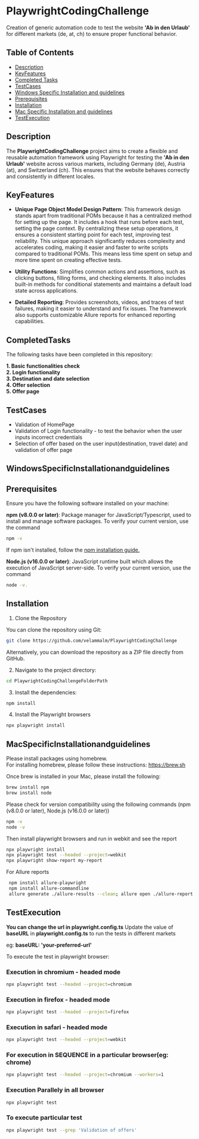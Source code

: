 # PlaywrightCodingChallenge
Creation of generic automation code to test the website **'Ab in den Urlaub'** for different markets (de, at, ch) to ensure proper functional behavior.

## Table of Contents

- [Description](#description)
- [KeyFeatures](#keyfeatures)
- [Completed Tasks](#CompletedTasks)
- [TestCases](#testcases)
- [Windows Specific Installation and guidelines](#WindowsSpecificInstallationandguidelines)
- [Prerequisites](#prerequisites)
- [Installation](#installation)
- [Mac Specific Installation and guidelines](#MacSpecificInstallationandguidelines)
- [TestExecution](#TestExecution)

## Description
The **PlaywrightCodingChallenge** project aims to create a flexible and reusable automation framework using Playwright for testing the **'Ab in den Urlaub'** website across various markets, including Germany (de), Austria (at), and Switzerland (ch). This ensures that the website behaves correctly and consistently in different locales.

## KeyFeatures

- **Unique Page Object Model Design Pattern**: This framework design stands apart from traditional POMs because it has a centralized method for setting up the page. It includes a hook that runs before each test, setting the page context. By centralizing these setup operations, it ensures a consistent starting point for each test, improving test reliability. This unique approach significantly reduces complexity and accelerates coding, making it easier and faster to write scripts compared to traditional POMs. This means less time spent on setup and more time spent on creating effective tests.

- **Utility Functions**: Simplifies common actions and assertions, such as clicking buttons, filling forms, and checking elements. It also includes built-in methods for conditional statements and maintains a default load state across applications.

- **Detailed Reporting**: Provides screenshots, videos, and traces of test failures, making it easier to understand and fix issues. The framework also supports customizable Allure reports for enhanced reporting capabilities.

## CompletedTasks

The following tasks have been completed in this repository:


**1. Basic functionalities check**\
**2. Login functionality**\
**3. Destination and date selection**\
**4. Offer selection**\
**5. Offer page**

## TestCases
- Validation of HomePage
- Validation of Login functionality - to test the behavior when the user inputs incorrect credentials
- Selection of offer based on the user input(destination, travel date) and validation of offer page

## WindowsSpecificInstallationandguidelines
## Prerequisites
Ensure you have the following software installed on your machine:

**npm (v8.0.0 or later)**: Package manager for JavaScript/Typescript, used to install and manage software packages.
To verify your current version, use the command

```bash
npm -v
```

If npm isn't installed, follow the [npm installation guide.](https://docs.npmjs.com/downloading-and-installing-node-js-and-npm)

**Node.js (v16.0.0 or later)**: JavaScript runtime built which allows the execution of JavaScript server-side.
To verify your current version, use the command

```bash
node -v.
```

## Installation

1. Clone the Repository

  You can clone the repository using Git:

```bash
git clone https://github.com/velammalm/PlaywrightCodingChallenge
```

  Alternatively, you can download the repository as a ZIP file directly from GitHub.


2. Navigate to the project directory:

```bash
cd PlaywrightCodingChallengeFolderPath
```

3. Install the dependencies:

```bash
npm install
```

4. Install the Playwright browsers

```bash
npx playwright install
```


## MacSpecificInstallationandguidelines

Please install packages using homebrew.\
For installing homebrew, please follow these instructions:
https://brew.sh

Once brew is installed in your Mac, please install the following:
```bash
brew install npm
brew install node
```

Please check for version compatibility using the following commands (npm (v8.0.0 or later), Node.js (v16.0.0 or later))
```bash
npm -v
node -v
```

Then install playwright browsers and run in webkit and see the report
```bash
npx playwright install
npx playwright test --headed --project=webkit
npx playwright show-report my-report
```

For Allure reports
```bash
 npm install allure-playwright
 npm install allure-commandline
 allure generate ./allure-results --clean; allure open ./allure-report
```

## TestExecution

**You can change the url in playwright.config.ts**
Update the value of **baseURL** in **playwright.config.ts** to run the tests in different markets

eg:  **baseURL: 'your-preferred-url'**

To execute the test in playwright browser:

### Execution in chromium - headed mode
```bash
npx playwright test --headed --project=chromium
```
### Execution in firefox - headed mode
```bash
npx playwright test --headed --project=firefox
```
### Execution in safari - headed mode
```bash
npx playwright test --headed --project=webkit
```
### For execution in SEQUENCE in a particular browser(eg: chrome) ###
```bash
npx playwright test --headed --project=chromium --workers=1
```

### Execution Parallely in all browser 
```bash
npx playwright test
```
### To execute particular test 
```bash
npx playwright test --grep 'Validation of offers' 
```

